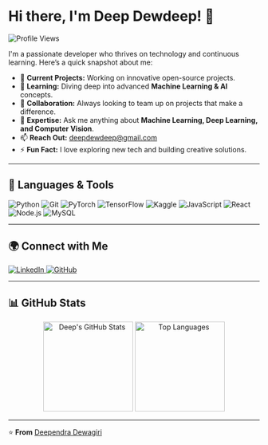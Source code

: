 # Hi there, I'm Deep Dewdeep! 👋

![Profile Views](https://komarev.com/ghpvc/?username=deepdewdeep&label=Profile%20views&color=0e75b6&style=flat)

I'm a passionate developer who thrives on technology and continuous learning. Here’s a quick snapshot about me:

- 🔨 **Current Projects:** Working on innovative open-source projects.
- 🌱 **Learning:** Diving deep into advanced **Machine Learning & AI** concepts.
- 🤝 **Collaboration:** Always looking to team up on projects that make a difference.
- 💬 **Expertise:** Ask me anything about **Machine Learning, Deep Learning, and Computer Vision**.
- 📫 **Reach Out:** [deepdewdeep@gmail.com](mailto:deepdewdeep@gmail.com)
- ⚡ **Fun Fact:** I love exploring new tech and building creative solutions.

---

## 🚀 Languages & Tools
<p align="left">
  <img src="https://img.shields.io/badge/-Python-05122A?style=flat&logo=python" alt="Python" />
  <img src="https://img.shields.io/badge/-Git-05122A?style=flat&logo=git" alt="Git" />
  <img src="https://img.shields.io/badge/-PyTorch-05122A?style=flat&logo=pytorch" alt="PyTorch" />
  <img src="https://img.shields.io/badge/-TensorFlow-05122A?style=flat&logo=tensorflow" alt="TensorFlow" />
  <img src="https://img.shields.io/badge/-Kaggle-05122A?style=flat&logo=kaggle" alt="Kaggle" />
  <img src="https://img.shields.io/badge/-JavaScript-05122A?style=flat&logo=javascript" alt="JavaScript" />
  <img src="https://img.shields.io/badge/-React-05122A?style=flat&logo=react" alt="React" />
  <img src="https://img.shields.io/badge/-Node.js-05122A?style=flat&logo=node.js" alt="Node.js" />
  <img src="https://img.shields.io/badge/-MySQL-05122A?style=flat&logo=mysql" alt="MySQL" />
</p>

---

## 🌍 Connect with Me
<p align="left">
  <a href="https://linkedin.com/in/deepdewdeep">
    <img src="https://img.shields.io/badge/LinkedIn-0A66C2?style=for-the-badge&logo=linkedin&logoColor=white" alt="LinkedIn" />
  </a>
<!--   <a href="https://twitter.com/deepdewdeep">
    <img src="https://img.shields.io/badge/Twitter-1DA1F2?style=for-the-badge&logo=twitter&logoColor=white" alt="Twitter" />
  </a> -->
  <a href="https://github.com/deepdewdeep">
    <img src="https://img.shields.io/badge/GitHub-181717?style=for-the-badge&logo=github&logoColor=white" alt="GitHub" />
  </a>
</p>

---

## 📊 GitHub Stats

<p align="center">
  <img src="https://github-readme-stats.vercel.app/api?username=deepdewdeep&show_icons=true&theme=radical" alt="Deep's GitHub Stats" height="180px"/>
  <img src="https://github-readme-stats.vercel.app/api/top-langs/?username=deepdewdeep&layout=compact&theme=radical" alt="Top Languages" height="180px"/>
</p>

---

⭐️ **From** [Deependra Dewagiri](https://github.com/deepdewdeep)
